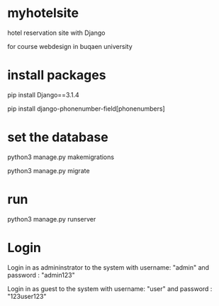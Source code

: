 # myhotelsite

hotel reservation site with Django 

for course webdesign in buqaen university

# install packages

pip install Django==3.1.4

pip install django-phonenumber-field[phonenumbers]

# set the database

python3 manage.py makemigrations

python3 manage.py migrate

# run

python3 manage.py runserver

#  Login

Login in as admininstrator to the system with username: "admin" and password : "admin123"

Login in as guest to the system with username: "user" and password : "123user123"

